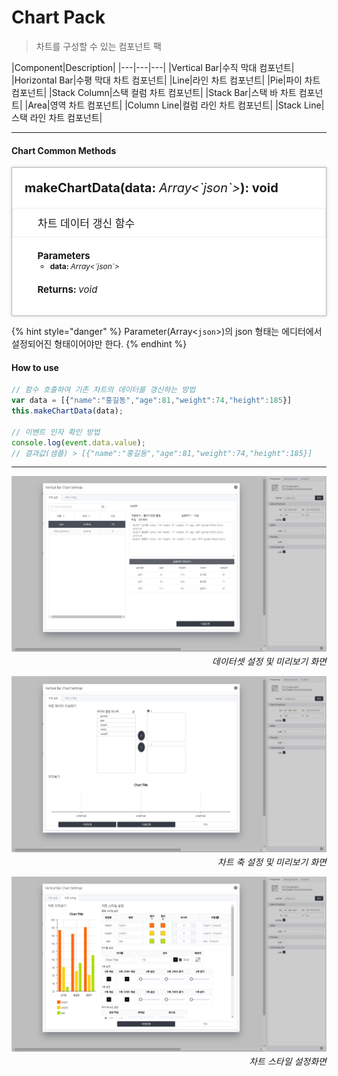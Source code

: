 # Chart Pack
> 차트를 구성할 수 있는 컴포넌트 팩

|Component|Description|
|---|---|---|
|Vertical Bar|수직 막대 컴포넌트|
|Horizontal Bar|수평 막대 차트 컴포넌트|
|Line|라인 차트 컴포넌트|
|Pie|파이 차트 컴포넌트|
|Stack Column|스택 컬럼 차트 컴포넌트|
|Stack Bar|스택 바 차트 컴포넌트|
|Area|영역 차트 컴포넌트|
|Column Line|컬럼 라인 차트 컴포넌트|
|Stack Line|스택 라인 차트 컴포넌트|

---

#### Chart Common Methods
<style>
    .method_container {padding:20px; background-color:#fff; box-shadow:0 0 4px rgba(0, 0, 0, 0.25); border:1px solid rgba(0, 0, 0, 0.25);}
    .method_container ul {font-size:12px;}
    .method_access {border-radius:2px; margin-right:5px; background-color:#999999;padding:1px 1px 1px 4px;font-size:11px !important;font-weight:normal;}
    .method_title {font-size:20px;font-weight:bold;margin-bottom:20px;}
    .source_description {font-style:italic; font-size:13px; color:#808080; }
    .source_description p { margin: 0}
    .source_description ul { margin: 0}
    .parameters_title { font-size:15px; font-weight:bold; margin-top:20px;}
    .parameters li { font-weight:bold; }
    .data_type { font-style:italic; font-weight:normal; }
</style>

<div class="method_container">
    <a name="addeventlistener" class="tsd-anchor"></a>
    <div class="method_title">
        <!-- <span class="method_access">
            Protected
        </span> -->
        makeChartData(data: <span class="data_type">Array<`json`></span>): void
    </div>
    <ul style="list-style:none;margin-left:-20px;margin-right:-20px;border:1px solid #eee;padding:10px 10px 10px 40px;font-size:17px;">
        <li>차트 데이터 갱신 함수</li>
    </ul>
    <ul style="list-style:none;">
        <li>
        <div class="parameters_title">Parameters</div>
        <ul class="parameters">
            <li>data: <span class="data_type">Array<`json`></span></li>
        </ul>
        <div class="parameters_title">Returns: <span class="data_type">void</span></div>
        </li>
    </ul>
</div>

{% hint style="danger" %}
    Parameter(Array<`json`>)의 json 형태는 에디터에서 설정되어진 형태이어야만 한다.
{% endhint %}


#### How to use

```js
// 함수 호출하여 기존 차트의 데이터를 갱신하는 방법
var data = [{"name":"홍길동","age":81,"weight":74,"height":185}]
this.makeChartData(data);

// 이벤트 인자 확인 방법
console.log(event.data.value);
// 결과값(샘플) > [{"name":"홍길동","age":81,"weight":74,"height":185}]
```

---
![gras](./images/chart01.png)
<p align="right" style="margin-top: -.85em;font-style: italic;">데이터셋 설정 및 미리보기 화면</p>

![gras](./images/chart02.png)
<p align="right" style="margin-top: -.85em;font-style: italic;">차트 축 설정 및 미리보기 화면</p>

![gras](./images/chart03.png)
<p align="right" style="margin-top: -.85em;font-style: italic;">차트 스타일 설정화면</p>